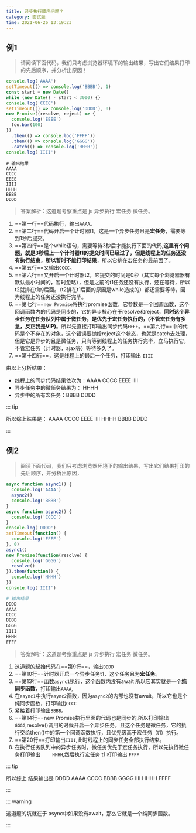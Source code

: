 ```yaml
---
title: 异步执行顺序问题？
category: 面试题
time: 2021-06-26 13:19:23
---
```

## 例1
> 请阅读下面代码，我们只考虑浏览器环境下的输出结果，写出它们结果打印的先后顺序，并分析出原因！

```javascript
console.log('AAAA')
setTimeout(() => console.log('BBBB'), 1)
const start = new Date()
while (new Date() - start < 3000) {}
console.log('CCCC')
setTimeout(() => console.log('DDDD'), 0)
new Promise((resolve, reject) => {
  console.log('EEEE')
  foo.bar(100)
})
  .then(() => console.log('FFFF'))
  .then(() => console.log('GGGG'))
  .catch(() => console.log('HHHH'))
console.log('IIII')
```

```shell
# 输出结果
AAAA
CCCC
EEEE
IIII
HHHH
BBBB
DDDD
```

> 答案解析：这道题考察重点是  js 异步执行 宏任务 微任务。

1. ==第一行==代码执行，输出`AAAA`。
2. ==第二行==代码开启一个计时器t1，这是一个异步任务且是**宏任务**，需要等到1秒后提交。
3. ==第四行==是个while语句，需要等待3秒后才能执行下面的代码,**这里有个问题，就是3秒后上一个计时器t1的提交时间已经过了，但是线程上的任务还没有执行结束，所以暂时不能打印结果**，所以它排在宏任务的最前面了。
4. ==第五行==又输出`CCCC`。
5. ==第六行==又开启一个计时器t2，它提交的时间是0秒（其实每个浏览器器有默认最小时间的，暂时忽略），但是之前的t1任务还没有执行，还在等待，所以t2就排在t1的后面。（t2排在t1后面的原因是while造成的）都还需要等待，因为线程上的任务还没执行完毕。
6. ==第七行==`new Promise`将执行promise函数，它参数是一个回调函数，这个回调函数内的代码是同步的，它的异步核心在于resolve和reject，**同时这个异步任务在任务队列中属于微任务，是优先于宏任务执行的，(不管宏任务有多急，反正我是VIP)**。所以先直接打印输出同步代码`EEEE`。==第九行==中的代码是个不存在的对象，这个错误要抛给reject这个状态，也就是catch去处理，但是它是异步的且是微任务，只有等到线程上的任务执行完毕，立马执行它，不管宏任务（计时器，ajax等）等待多久了。
7. ==第十四行==，这是线程上的最后一个任务，打印输出	`IIII`

由以上分析结果：

- 线程上的同步代码结果依次为：AAAA  CCCC  EEEE IIII
- 异步任务中的微任务结果为： HHHH
- 异步中的所有宏任务：BBBB DDDD

::: tip

所以综上结果是：  AAAA  CCCC  EEEE  IIII  HHHH BBBB DDDD 

:::

## 例2

> 阅读下面代码，我们只考虑浏览器环境下的输出结果，写出它们结果打印的先后顺序，并分析出原因，

```javascript
async function async1() {
  console.log('AAAA')
  async2()
  console.log('BBBB')
}
async function async2() {
  console.log('CCCC')
}
console.log('DDDD')
setTimeout(function() {
  console.log('FFFF')
}, 0)
async1()
new Promise(function(resolve) {
  console.log('GGGG')
  resolve()
}).then(function() {
  console.log('HHHH')
})
console.log('IIII')
```

```sh
# 输出结果
DDDD
AAAA
CCCC
BBBB
GGGG
IIII
HHHH
FFFF
```

> 答案解析：这道题考察重点是  js 异步执行 宏任务 微任务。

1. 这道题的起始代码在==第9行==，输出`DDDD`
2. ==第10行==计时器开启一个异步任务t1，这个任务且为**宏任务**。
3. ==第13行==函数`async1`执行，这个函数内没有await 所以它其实就是一个**纯同步函数**，打印输出`AAAA`,
4. 在`async1`中执行`async2`函数，因为`async2`的内部也没有await，所以它也是个纯同步函数，打印输出`CCCC`
5. 紧接着打印输出`BBBB`。
6. ==第14行==new Promise执行里面的代码也是同步的,所以打印输出`GGGG`,resolve()调用的时候开启一个异步任务，且这个任务是微任务，它的执行交给then()中的第一个回调函数执行，且优先级高于宏任务（t1）执行。
7. ==第20行==打印输出`IIII`,此时线程上的同步任务全部执行结束。
8. 在执行任务队列中的异步任务时，微任务优先于宏任务执行，所以先执行微任务打印输出 `	HHHH`,然后执行宏任务 t1 打印输出 `FFFF`

::: tip

所以综上 结果输出是 DDDD AAAA CCCC BBBB  GGGG IIII HHHH FFFF

:::

::: warning

这道题的坑就在于 async中如果没有await，那么它就是一个纯同步函数。

:::

